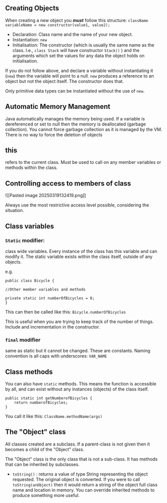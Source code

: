 ## Creating Objects
When creating a new object you ***must*** follow this structure:
`className variableName = new constructor(value1, value2);`

- Declaration: Class name and the name of your new object.
- Instantiation: `new`
- Initialisation: The constructor (which is usually the same name as the class. I.e., `class Stack` will have constructor `Stack()` ) and the arguments which set the values for any data the object holds on initialisation.

If you do not follow above, and declare a variable without instantiating it (`new`) then the variable will point to a null. `new` produces a reference to an object but not the object itself. The constructor does that.

Only primitive data types can be instantiated without the use of `new`.

## Automatic Memory Management
Java automatically manages the memory being used. If a variable is dereferenced or set to null then the memory is deallocated (garbage collection). You cannot force garbage collection as it is managed by the VM. There is no way to force the deletion of objects


## this
refers to the current class. Must be used to call on any member variables or methods within the class.

## Controlling access to members of class

![[Pasted image 20250319132419.png]]

Always use the most restrictive access level possible, considering the situation.



## Class variables
### `Static` modifier:
class wide variables. Every instance of the class has this variable and can modify it. The static variable exists within the class itself, outside of any objects.

e.g.
```
public class Bicycle {

//Other member variables and methods

private static int numberOfBicycles = 0;
}
```

This can then be called like this: `Bicycle.numberOfBicycles`

This is useful when you are trying to keep track of the number of things. Include and incrementation in the constructor.

### `final` modifier
same as static but it cannot be changed.
These are constants.
Naming convention is all caps with underscores: `VAR_NAME`
## Class methods
You can also have `static` methods. This means the function is accessible by all, and can exist without any instances (objects) of the class itself.

```
public static int getNumberofBicycles {
	return numberofBicycles;
}
```

You call it like this: `ClassName.methodName(args)`

## The "Object" class
All classes created are a subclass. If a parent-class is not given then it becomes a child of the "Object" class.

The "Object" class is the only class that is not a sub-class. It has methods that can be inherited by subclasses.
- `toString()` : returns a value of type String representing the object requested. The original object is converted. If you were to call `toString(anObject)` then it would return a string of the object full class name and location in memory.
You can override inherited methods to produce something more useful.
